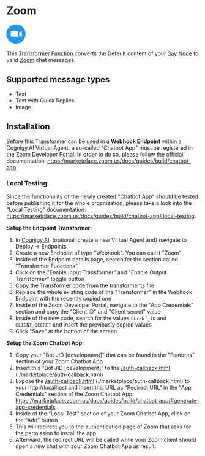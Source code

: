 # Zoom

<img src="./docs/zoom.svg" width="10%">

This [Transformer Function](https://docs.cognigy.com/docs/transformers) converts the Default content of your [Say Node](https://docs.cognigy.com/docs/say-nodes) to valid [Zoom](https://www.zoom.us/) chat messages.

## Supported message types

- Text
- Text with Quick Replies
- Image

## Installation

Before this Transformer can be used in a **Webhook Endpoint** within a Cognigy.AI Virtual Agent, a so-called "Chatbot App" must be registered in the Zoom Developer Portal. In order to do so, please follow the official documentation: https://marketplace.zoom.us/docs/guides/build/chatbot-app

### Local Testing

Since the functionality of the newly created "Chatbot App" should be tested before publishing it for the whole organization, please take a look into the "Local Testing" documentation: https://marketplace.zoom.us/docs/guides/build/chatbot-app#local-testing.

**Setup the Endpoint Transformer:**

1. In [Cognigy.AI](https://trial.cognigy.ai), (optional: create a new Virtual Agent and) navigate to Deploy -> Endpoints
2. Create a new Endpoint of type "Webhook". You can call it "Zoom"
3. Inside of the Endpoint details page, search for the section called "Transformer Functions"
4. Click on the "Enable Input Transformer" and "Enable Output Transformer" toggle button
5. Copy the Transformer code from the [transformer.ts](./transformer.ts) file
6. Replace the whole existing code of the "Transformer" in the Webhook Endpoint with the recently copied one
7. Inside of the Zoom Developer Portal, navigate to the "App Credentials" section and copy the "Client ID" and "Client secret" value
8. Inside of the new code, search for the values <code>CLIENT_ID</code> and <code>CLIENT_SECRET</code> and insert the previously copied values
9. Click "Save" at the bottom of the screen

**Setup the Zoom Chatbot App:**

1. Copy your "Bot JID [development]" that can be found in the "Features" section of your Zoom Chatbot App
2. Insert this "Bot JID [development]" to the [/auth-callback.html](./marketplace//auth-callback.html) (./marketplace/auth-callback.html)
3. Expose the [/auth-callback.html](./marketplace//auth-callback.html) (./marketplace/auth-callback.html) to your http://localhost and insert this URL as "Redirect URL" in the "App Credentials" section of the Zoom Chatbot App: https://marketplace.zoom.us/docs/guides/build/chatbot-app/#generate-app-credentials
4. Inside of the "Local Test" section of your Zoom Chatbot App, click on the "Add" button.
5. This will redirect you to the authentication page of Zoom that asks for the permission to install the app.
6. Afterward, the redirect URL will be called while your Zoom client should open a new chat with zour Zoom Chatbot App as result.

